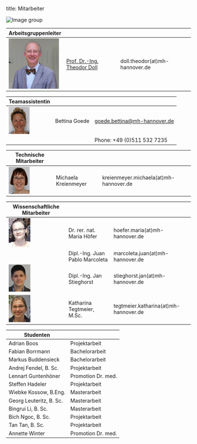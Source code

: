 title: Mitarbeiter

![Image group](Gruppe.png)

|Arbeitsgruppenleiter|                |     |
|--------------|---------------|----|
|![Image Theo Doll](doll2.png)|[Prof. Dr.-Ing. Theodor Doll](pagedoll.html)|	doll.theodor(at)mh-hannover.de|   



|Teamassistentin|                     |      |
|--------------|---------------------|------|
|![Image Bettina Goede](Betti.png) | Bettina Goede	|	goede.bettina@mh-hannover.de     |
|    |   |Phone: +49 (0)511 532 7235|

|Technische Mitarbeiter|                     |      |
|--------------|---------------------|------|
|![Image Michaela Kreienmeyer](Michaela.png) | Michaela Kreienmeyer	|	kreienmeyer.michaela(at)mh-hannover.de     |


|Wissenschaftliche Mitarbeiter|             |    |
|---------|------|------|
|![Image Maria Höfer](Maria.png) | Dr. rer. nat. Maria Höfer | hoefer.maria(at)mh-hannover.de | 
|   |Dipl.-Ing. Juan Pablo Marcoleta | marcoleta.juan(at)mh-hannover.de|
|![Image Jan Stieghorst ](Jan.png) |  Dipl.-Ing. Jan Stieghorst|	stieghorst.jan(at)mh-hannover.de|    
|![Image Katharina Tegtmeier](Katharina.png)  | Katharina Tegtmeier, M.Sc. 	|	tegtmeier.katharina(at)mh-hannover.de | 


|Studenten|             |
|-----------|-------------|
|Adrian Boos | Projektarbeit|
|Fabian Borrmann | Bachelorarbeit|
|Markus Buddensieck | Bachelorarbeit|
|Andrej Fendel, B. Sc. | Projektarbeit|
|Lennart Guntenhöner |Promotion Dr. med. |
|Steffen Hadeler | Projektarbeit|
|Wiebke Kossow, B.Eng. |  Masterarbeit|
|Georg Leuteritz, B. Sc. |  Masterarbeit|
|Bingrui Li, B. Sc. |Masterarbeit|
|Bich Ngoc, B. Sc.| Projektarbeit|
|Tan Tan, B. Sc.| Projektarbeit|
|Annette Winter | Promotion Dr. med.|


